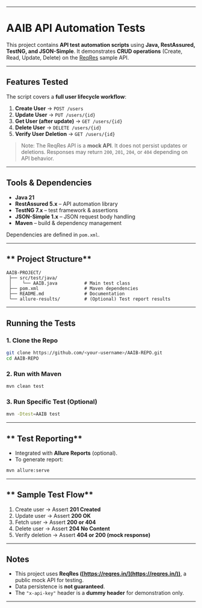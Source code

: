 
---

# **AAIB API Automation Tests**

This project contains **API test automation scripts** using **Java, RestAssured, TestNG, and JSON-Simple**.
It demonstrates **CRUD operations** (Create, Read, Update, Delete) on the [ReqRes](https://reqres.in/) sample API.

---

## **Features Tested**

The script covers a **full user lifecycle workflow**:

1. **Create User** → `POST /users`
2. **Update User** → `PUT /users/{id}`
3. **Get User (after update)** → `GET /users/{id}`
4. **Delete User** → `DELETE /users/{id}`
5. **Verify User Deletion** → `GET /users/{id}`

> Note: The ReqRes API is a **mock API**. It does not persist updates or deletions. Responses may return `200`, `201`, `204`, or `404` depending on API behavior.

---

## **Tools & Dependencies**

* **Java 21**
* **RestAssured 5.x** – API automation library
* **TestNG 7.x** – test framework & assertions
* **JSON-Simple 1.x** – JSON request body handling
* **Maven** – build & dependency management

Dependencies are defined in `pom.xml`.

---

## ** Project Structure**

```
AAIB-PROJECT/
 ├── src/test/java/
 │    └── AAIB.java          # Main test class
 ├── pom.xml                 # Maven dependencies
 ├── README.md               # Documentation
 └── allure-results/         # (Optional) Test report results
```

---

## **Running the Tests**

### **1. Clone the Repo**

```bash
git clone https://github.com/<your-username>/AAIB-REPO.git
cd AAIB-REPO
```

### **2. Run with Maven**

```bash
mvn clean test
```

### **3. Run Specific Test (Optional)**

```bash
mvn -Dtest=AAIB test
```

---

## ** Test Reporting**

* Integrated with **Allure Reports** (optional).
* To generate report:

```bash
mvn allure:serve
```

---

## ** Sample Test Flow**

1. Create user → Assert **201 Created**
2. Update user → Assert **200 OK**
3. Fetch user → Assert **200 or 404**
4. Delete user → Assert **204 No Content**
5. Verify deletion → Assert **404 or 200 (mock response)**

---

## **Notes**

* This project uses **ReqRes ([https://reqres.in/](https://reqres.in/))**, a public mock API for testing.
* Data persistence is **not guaranteed**.
* The `"x-api-key"` header is a **dummy header** for demonstration only.

---


